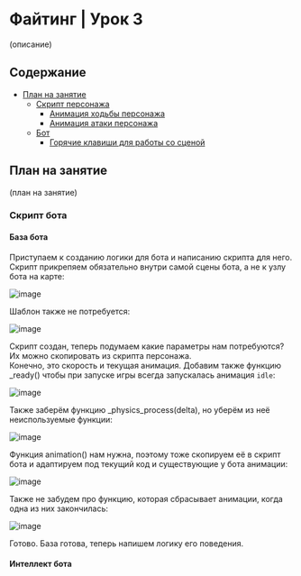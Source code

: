 # Файтинг | Урок 3

(описание)

## Содержание

- [План на занятие](#План-на-занятие)
  - [Скрипт персонажа](#Скрипт-персонажа)
    - [Анимация ходьбы персонажа](#Анимация-ходьбы-персонажа)
    - [Анимация атаки персонажа](#Анимация-атаки-персонажа)
  - [Бот](#Бот)
    - [Горячие клавиши для работы со сценой](#Горячие-клавиши-для-работы-со-сценой)


## План на занятие 

(план на занятие)

### Скрипт бота 

#### База бота

Приступаем к созданию логики для бота и написанию скрипта для него. Скрипт прикрепяем обязательно внутри самой сцены бота, а не к узлу бота на карте:

![image](https://github.com/user-attachments/assets/1a965114-fe9d-4541-86f0-fb1291004bc6)

Шаблон также не потребуется:

![image](https://github.com/user-attachments/assets/9221c723-1c87-4c3c-a952-6fa92653bba7)

Скрипт создан, теперь подумаем какие параметры нам потребуются? Их можно скопировать из скрипта персонажа.\
Конечно, это скорость и текущая анимация. Добавим также функцию _ready() чтобы при запуске игры всегда запускалась анимация `idle`:

![image](https://github.com/user-attachments/assets/f6d52794-3a52-496c-9364-139aa73be108)

Также заберём функцию _physics_process(delta), но уберём из неё неиспользуемые функции:

![image](https://github.com/user-attachments/assets/816b569b-d420-42a6-b644-fafc99e5ab93)

Функция animation() нам нужна, поэтому тоже скопируем её в скрипт бота и адаптируем под текущий код и существующие у бота анимации:

![image](https://github.com/user-attachments/assets/c5a64e96-de44-469b-bcfa-a6859395e362)

Также не забудем про функцию, которая сбрасывает анимации, когда одна из них закончилась:

![image](https://github.com/user-attachments/assets/3aacddc5-a381-40a4-afd4-871849922bec)

Готово. База готова, теперь напишем логику его поведения.

#### Интеллект бота




